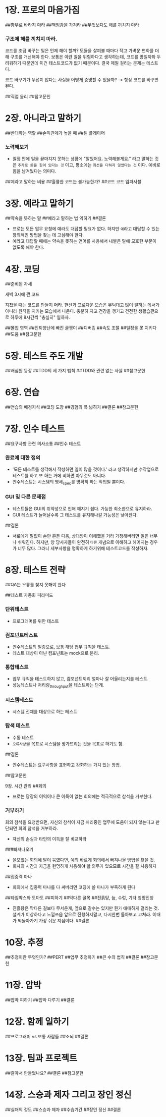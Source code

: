 

# 1장. 프로의 마음가짐

##함부로 바라지 마라
##책임감을 가져라
##무엇보다도 해를 끼치지 마라
### 구조에 해를 끼치지 마라.
코드를 조금 바꾸는 일은 언제 해야 할까?
모듈을 살펴볼 때마다 작고 가벼운 변화를 더해 구조를 개선해야 한다. 보통은 이런 일을 위험하다고 생각하는데, 코드를 망칠까봐 두려워하기 때문인데 이건 테스트코드가 없기 때문이다. 결국 제일 걸리는 문제는 테스트다. 

코드 바꾸기가 무섭지 않다는 사실을 어떻게 증명할 수 있을까? 
-> 항상 코드를 바꾸면 된다.

##직업 윤리
##참고문헌

# 2장. 아니라고 말하기
##반대하는 역할
##손익관계가 높을 때
##팀 플레이어
### 노력해보기
- 일정 안에 일을 끝마치지 못하는 상황에 "알았어요. 노력해볼게요." 라고 말하는 것은 `추가로 쏟을 힘이 있다는 것` 이고, 평소에는 `최선을 다하지 않았다는 것` 이다. 예비로 힘을 남겨뒀다는 의미다.

##예라고 말하는 비용
##훌륭한 코드는 불가능한가?
##코드 코드 임파서블

# 3장. 예라고 말하기
##약속을 뜻하는 말
##예라고 말하는 법 익히기
##결론
- 프로는 모든 업무 요청에 예라도 대답할 필요가 없다. 하지만 `예`라고 대답할 수 있는 창의적인 방법을 찾는 데 고심해야 한다. 
- 예라고 대답할 때에는 약속을 뜻하는 언어를 사용해서 내뱉은 말에 모호한 부분이 없도록 해야 한다.

# 4장. 코딩
##준비된 자세

새벽 3시에 짠 코드 

지쳤을 때는 코드를 만들지 머라. 헌신과 프로다운 모습은 무턱대고 많이 알하는 데서가 아니라 원칙을 지키는 모습에서 나온다. 충분히 자고 건강을 챙기고 건전한 생활습관으로 하루에 8시간씩 "충실히" 일하자.


##몰입 영역
##진퇴양난에 빠진 글쟁이
##디버깅
##속도 조절
##일정을 못 지키다
##도움
##참고문헌

# 5장. 테스트 주도 개발
##배심원 등장
##TDD의 세 가지 법칙
##TDD와 관련 없는 사실
##참고문헌

# 6장. 연습
##연습의 배경지식
##코딩 도장
##경험의 폭 넓히기
##결론
##참고문헌

# 7장. 인수 테스트
##요구사항 관련 의사소통
##인수 테스트
### 완료에 대한 정의
- '모든 테스트를 생각해서 작성하면 일이 많을 것이다.' 라고 생각하지만 수작업으로 테스트를 하고 또 하는 거에 비하면 아무것도 아니다.
- 인수테스트는 시스템의 명세<sub>spec</sub>를 명확히 하는 작업일 뿐이다.

### GUI 및 다른 문제점
- 테스트들은 GUI의 취약성으로 인해 깨지기 쉽다. 가능한 최소한으로 유지하라.
- GUI 테스트가 늘어날수록 그 테스트를 유지해나갈 가능성은 낮아진다.

##결론
- 서로에게 말없이 손만 흔든 다음, 상대방이 이해했을 거라 가정해버리면 일은 너무나 쉬워진다. 하지만, 양 당사자들이 완전히 `다른` 개념으로 이해하고 헤어지는 경우가 너무 많다. 그러니 세부사항을 명확하게 하기위해 테스트코드를 작성하자.

# 8장. 테스트 전략

##QA는 오류를 찾지 못해야 한다

##테스트 자동화 피라미드

### 단위테스트
- 프로그래머를 위한 테스트

### 컴포넌트테스트
- 인수테스트의 일종으로, 보통 해당 업무 규칙을 테스트.
- 테스트 대상이 아닌 컴포넌트는 mock으로 분리.

### 통합테스트
- 업무 규칙을 테스트하지 않고, 컴포넌트끼리 얼마나 잘 어울리는지를 테스트.
- 성능테스트나 처리량<sub>throughput</sub>을 테스트하는 단계.

### 시스템테스트
- 시스템 전체를 대상으로 하는 테스트

### 탐색 테스트
- 수동 테스트
- `오류사냥`을 목표로 시스템을 망가뜨리는 것을 목표로 하기도 함.

##결론
- 인수테스트는 요구사항을 표현하고 강화하는 가치 있는 방법.

##참고문헌

9장. 시간 관리
##회의
- 프로는 당장의 이익이나 큰 이득이 없는 회의에는 적극적으로 참석을 거부한다.

### 거부하기
회의 참석을 요청받으면, 자신의 참석이 지금 처리중인 업무에 도움이 되지 않는다고 판단되면 회의 참석을 거부하라.
- 자신의 손실과 타인의 이득을 잘 비교하라

###빠져나오기
- 쓸모없는 회의에 발이 묶였다면, 예의 바르게 회의에서 빠져나올 방법을 찾을 것.
- 회사의 시간과 자금을 현명하게 사용해야 할 의무가 있으므로 시간을 잘 사용하자

##집중력 마나
- 회의에서 집중력 마나를 다 써버리면 코딩에 쓸 마나가 부족하게 된다

##타임박스와 토마토
##피하기
##막다른 골목
##진흙탕, 늪, 수렁, 기타 엉망진창
- 진흙탕은 막다른 길보다 무서운게, 앞으로 갈수는 있지만 뭔가 애매하게 걸리는 것. 설계가 이상하다고 느낄쯔음 앞으로 진행하지말고, 다시한번 돌아보고 고쳐라. 이때가 되돌아가기 가장 쉬운 지점이다.
##결론

# 10장. 추정
##추정이란 무엇인가?
##PERT
##업무 추정하기
##큰 수의 법칙
##결론
##참고문헌

# 11장. 압박
##압박 피하기
##압박 다루기
##결론

# 12장. 함께 일하기
##프로그래머 vs 보통 사람들
##소뇌
##결론

# 13장. 팀과 프로젝트
##갈아서 만들었나요?
##결론
##참고문헌

# 14장. 스승과 제자 그리고 장인 정신
##실패의 정도
##스승과 제자
##수습기간
##장인 정신
##결론

